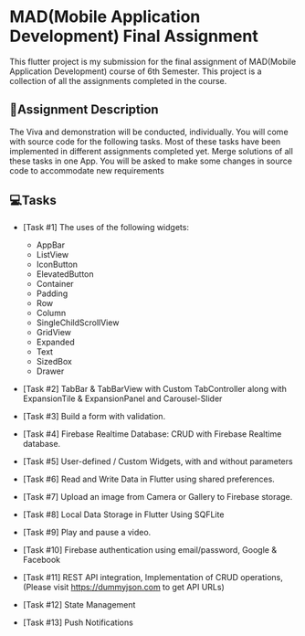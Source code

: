 # MAD(Mobile Application Development) Final Assignment

This flutter project is my submission for the final assignment of MAD(Mobile Application Development) course of 6th Semester. This project is a collection of all the assignments completed in the course.

## 📝Assignment Description

The Viva and demonstration will be conducted, individually. You will come with source code for the following tasks. Most of these tasks have been implemented in different assignments completed yet. Merge solutions of all these tasks in one App. You will be asked to make some changes in source code to accommodate new requirements

## 💻Tasks

- [Task #1] The uses of the following widgets:

  - AppBar
  - ListView
  - IconButton
  - ElevatedButton
  - Container
  - Padding
  - Row
  - Column
  - SingleChildScrollView
  - GridView
  - Expanded
  - Text
  - SizedBox
  - Drawer

- [Task #2] TabBar & TabBarView with Custom TabController along with ExpansionTile & ExpansionPanel and Carousel-Slider
- [Task #3] Build a form with validation.
- [Task #4] Firebase Realtime Database: CRUD with Firebase Realtime database.
- [Task #5] User-defined / Custom Widgets, with and without parameters
- [Task #6] Read and Write Data in Flutter using shared preferences.
- [Task #7] Upload an image from Camera or Gallery to Firebase storage.
- [Task #8] Local Data Storage in Flutter Using SQFLite
- [Task #9] Play and pause a video.
- [Task #10] Firebase authentication using email/password, Google & Facebook
- [Task #11] REST API integration, Implementation of CRUD operations, (Please visit https://dummyjson.com to get API URLs)
- [Task #12] State Management
- [Task #13] Push Notifications
